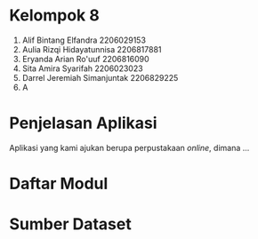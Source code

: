# Kelompok 8
1. Alif Bintang Elfandra 2206029153
2. Aulia Rizqi Hidayatunnisa 2206817881
3. Eryanda Arian Ro'uuf 2206816090
4. Sita Amira Syarifah 2206023023
5. Darrel Jeremiah Simanjuntak 2206829225
6. A

# Penjelasan Aplikasi
Aplikasi yang kami ajukan berupa perpustakaan _online_, dimana ...

# Daftar Modul

# Sumber Dataset
